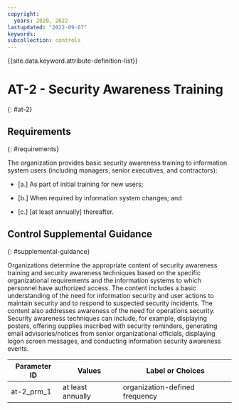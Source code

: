 ```yaml
---
copyright:
  years: 2020, 2022
lastupdated: "2022-09-07"
keywords: 
subcollection: controls
---
```



{{site.data.keyword.attribute-definition-list}}


# AT-2 - Security Awareness Training
{: #at-2}

## Requirements
{: #requirements}

The organization provides basic security awareness training to information system users (including managers, senior executives, and contractors):

- \[a.\] As part of initial training for new users;

- \[b.\] When required by information system changes; and

- \[c.\] [at least annually] thereafter.

## Control Supplemental Guidance
{: #supplemental-guidance}

Organizations determine the appropriate content of security awareness training and security awareness techniques based on the specific organizational requirements and the information systems to which personnel have authorized access. The content includes a basic understanding of the need for information security and user actions to maintain security and to respond to suspected security incidents. The content also addresses awareness of the need for operations security. Security awareness techniques can include, for example, displaying posters, offering supplies inscribed with security reminders, generating email advisories/notices from senior organizational officials, displaying logon screen messages, and conducting information security awareness events.

| Parameter ID | Values | Label or Choices |
|---|---|---|
| at-2_prm_1 | at least annually | organization-defined frequency |


